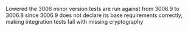 Lowered the 3006 minor version tests are run against from 3006.9 to 3006.8 since 3006.9 does not declare its base requirements correctly, making integration tests fail with missing cryptography
